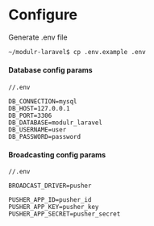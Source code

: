 # Configure

Generate .env file

```bash
~/modulr-laravel$ cp .env.example .env
```

#### Database config params

```
//.env

DB_CONNECTION=mysql
DB_HOST=127.0.0.1
DB_PORT=3306
DB_DATABASE=modulr_laravel
DB_USERNAME=user
DB_PASSWORD=password
```

#### Broadcasting config params

```
//.env

BROADCAST_DRIVER=pusher

PUSHER_APP_ID=pusher_id
PUSHER_APP_KEY=pusher_key
PUSHER_APP_SECRET=pusher_secret
```
